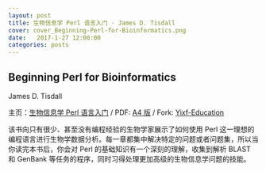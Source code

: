 ```yaml
---
layout: post
title: 生物信息学 Perl 语言入门 · James D. Tisdall
cover: cover_Beginning-Perl-for-Bioinformatics.png
date:   2017-1-27 12:00:00
categories: posts
---
```


## Beginning Perl for Bioinformatics
James D. Tisdall

主页：[生物信息学 Perl 语言入门](https://github.com/M-Mono/Beginning-Perl-for-Bioinformatics) / PDF: [A4 版](https://github.com/M-Mono/Beginning-Perl-for-Bioinformatics/raw/master/Beginning%20Perl%20for%20Bioinformatics%20(A4).pdf) / Fork: [Yixf-Education](https://github.com/Yixf-Education/BP4B)


该书向只有很少、甚至没有编程经验的生物学家展示了如何使用 Perl 这一理想的编程语言进行生物学数据分析。每一章都集中解决特定的问题或者问题集，所以当你读完本书后，你会对 Perl 的基础知识有一个深刻的理解，收集到解析 BLAST 和 GenBank 等任务的程序，同时习得处理更加高级的生物信息学问题的技能。
